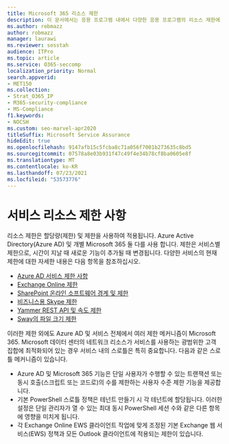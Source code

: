 ```yaml
---
title: Microsoft 365 리소스 제한
description: 이 문서에서는 응용 프로그램 내에서 다양한 응용 프로그램의 리소스 제한에 대한 정보를 Microsoft 365.
ms.author: robmazz
author: robmazz
manager: laurawi
ms.reviewer: sosstah
audience: ITPro
ms.topic: article
ms.service: O365-seccomp
localization_priority: Normal
search.appverid:
- MET150
ms.collection:
- Strat_O365_IP
- M365-security-compliance
- MS-Compliance
f1.keywords:
- NOCSH
ms.custom: seo-marvel-apr2020
titleSuffix: Microsoft Service Assurance
hideEdit: true
ms.openlocfilehash: 9147afb15c5fcba8c71a056f7001b273635c8bd5
ms.sourcegitcommit: 07578a8e03b931f47c49f4e34b78cf8ba0605e8f
ms.translationtype: MT
ms.contentlocale: ko-KR
ms.lasthandoff: 07/23/2021
ms.locfileid: "53573776"
---
```

# <a name="service-resource-limits"></a>서비스 리소스 제한 사항

리소스 제한은 할당량(제한) 및 제한을 사용하여 적용됩니다. Azure Active Directory(Azure AD) 및 개별 Microsoft 365 둘 다를 사용 합니다. 제한은 서비스별 제한으로, 시간이 지날 때 새로운 기능이 추가될 때 변경됩니다. 다양한 서비스의 현재 제한에 대한 자세한 내용은 다음 항목을 참조하십시오.

- [Azure AD 서비스 제한 사항](/azure/azure-resource-manager/management/azure-subscription-service-limits)
- [Exchange Online 제한](/office365/servicedescriptions/exchange-online-service-description/exchange-online-limits)
- [SharePoint 온라인 소프트웨어 경계 및 제한](https://support.office.com/article/SharePoint-Online-software-boundaries-and-limits-8F34FF47-B749-408B-ABC0-B605E1F6D498)
- [비즈니스용 Skype 제한](https://technet.microsoft.com/library/skype-for-business-online-limits.aspx)
- [Yammer REST API 및 속도 제한](https://developer.yammer.com/docs/rest-api-rate-limits)
- [Sway의 파일 크기 제한](https://support.office.com/article/File-size-limits-in-Sway-4db21bc6-b42b-499f-9272-66e089db109f)

이러한 제한 외에도 Azure AD 및 서비스 전체에서 여러 제한 메커니즘이 Microsoft 365. Microsoft 데이터 센터의 네트워크 리소스가 서비스를 사용하는 광범위한 고객 집합에 최적화되어 있는 경우 서비스 내의 스로틀은 특히 중요합니다. 다음과 같은 스로틀 메커니즘이 있습니다.

- Azure AD 및 Microsoft 365 기능은 단일 사용자가 수행할 수 있는 트랜잭션 또는 동시 호출(스크립트 또는 코드로)의 수를 제한하는 사용자 수준 제한 기능을 제공합니다.
- 기본 PowerShell 스로틀 정책은 테넌트 만들기 시 각 테넌트에 할당됩니다. 이러한 설정은 단일 관리자가 열 수 있는 최대 동시 PowerShell 세션 수와 같은 다른 항목에 영향을 미치게 됩니다.
- 각 Exchange Online EWS 클라이언트 작업에 맞게 조정된 기본 Exchange 웹 서비스(EWS) 정책과 모든 Outlook 클라이언트에 적용되는 제한이 있습니다.
